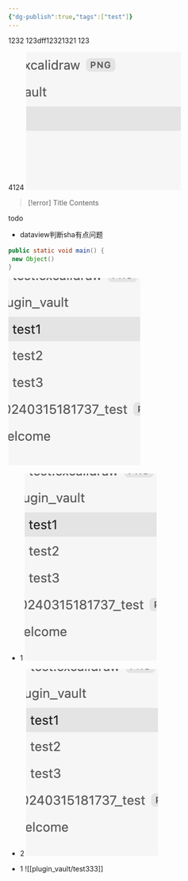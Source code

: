 ```yaml
---
{"dg-publish":true,"tags":["test"]}
---
```


1232
123dff12321321
123

4124
![20240315181737_test.png](img/user/20240315181737_test.png)


> [!error] Title
> Contents

todo
- dataview判断sha有点问题

```java title="123"
public static void main() {
 new Object()
}
```

![img1x.png](img/user/img1x.png)


- 1
![img222.png](img/user/img222.png)

- 2
![img33.png](img/user/img33.png)


- 1
![[plugin_vault/test333]]